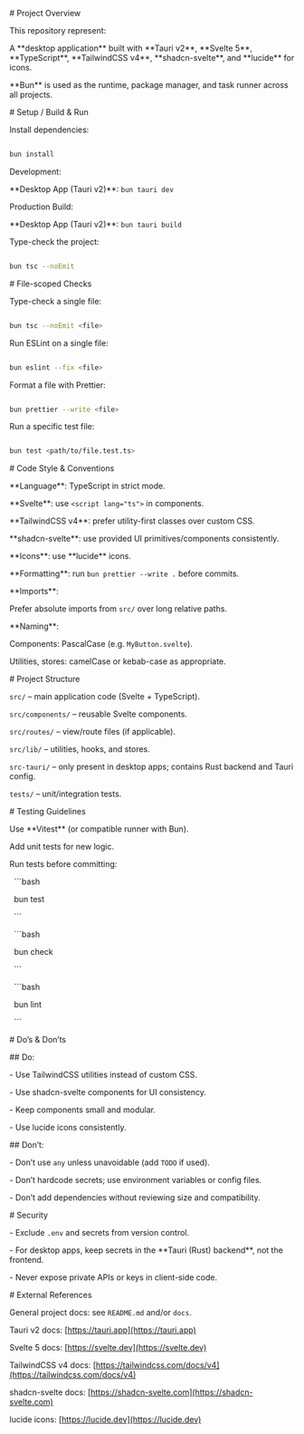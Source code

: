 \# Project Overview

This repository represent:

A \*\*desktop application\*\* built with \*\*Tauri v2\*\*, \*\*Svelte 5\*\*, \*\*TypeScript\*\*, \*\*TailwindCSS v4\*\*, \*\*shadcn-svelte\*\*, and \*\*lucide\*\* for icons.

\*\*Bun\*\* is used as the runtime, package manager, and task runner across all projects.

\# Setup / Build \& Run

Install dependencies:

```bash

bun install

```

Development:

\*\*Desktop App (Tauri v2)\*\*: `bun tauri dev`

Production Build:

\*\*Desktop App (Tauri v2)\*\*: `bun tauri build`

Type-check the project:

```bash

bun tsc --noEmit

```

\# File-scoped Checks

Type-check a single file:

```bash

bun tsc --noEmit <file>

```

Run ESLint on a single file:

```bash

bun eslint --fix <file>

```

Format a file with Prettier:

```bash

bun prettier --write <file>

```

Run a specific test file:

```bash

bun test <path/to/file.test.ts>

```

\# Code Style \& Conventions

\*\*Language\*\*: TypeScript in strict mode.

\*\*Svelte\*\*: use `<script lang="ts">` in components.

\*\*TailwindCSS v4\*\*: prefer utility-first classes over custom CSS.

\*\*shadcn-svelte\*\*: use provided UI primitives/components consistently.

\*\*Icons\*\*: use \*\*lucide\*\* icons.

\*\*Formatting\*\*: run `bun prettier --write .` before commits.

\*\*Imports\*\*:

Prefer absolute imports from `src/` over long relative paths.

\*\*Naming\*\*:

Components: PascalCase (e.g. `MyButton.svelte`).

Utilities, stores: camelCase or kebab-case as appropriate.

\# Project Structure

`src/` – main application code (Svelte + TypeScript).

`src/components/` – reusable Svelte components.

`src/routes/` – view/route files (if applicable).

`src/lib/` – utilities, hooks, and stores.

`src-tauri/` – only present in desktop apps; contains Rust backend and Tauri config.

`tests/` – unit/integration tests.

\# Testing Guidelines

Use \*\*Vitest\*\* (or compatible runner with Bun).

Add unit tests for new logic.

Run tests before committing:

  ```bash

  bun test

  ```

  ```bash

  bun check

  ```

  ```bash

  bun lint

  ```

\# Do’s \& Don’ts

\## Do:

\- Use TailwindCSS utilities instead of custom CSS.

\- Use shadcn-svelte components for UI consistency.

\- Keep components small and modular.

\- Use lucide icons consistently.

\## Don’t:

\- Don’t use `any` unless unavoidable (add `TODO` if used).

\- Don’t hardcode secrets; use environment variables or config files.

\- Don’t add dependencies without reviewing size and compatibility.

\# Security

\- Exclude `.env` and secrets from version control.

\- For desktop apps, keep secrets in the \*\*Tauri (Rust) backend\*\*, not the frontend.

\- Never expose private APIs or keys in client-side code.

\# External References

General project docs: see `README.md` and/or `docs`.

Tauri v2 docs: \[https://tauri.app](https://tauri.app)

Svelte 5 docs: \[https://svelte.dev](https://svelte.dev)

TailwindCSS v4 docs: \[https://tailwindcss.com/docs/v4](https://tailwindcss.com/docs/v4)

shadcn-svelte docs: \[https://shadcn-svelte.com](https://shadcn-svelte.com)

lucide icons: \[https://lucide.dev](https://lucide.dev)

